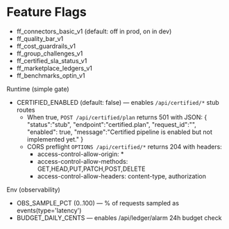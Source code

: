 # Feature Flags
- ff_connectors_basic_v1 (default: off in prod, on in dev)
- ff_quality_bar_v1
- ff_cost_guardrails_v1
- ff_group_challenges_v1
- ff_certified_sla_status_v1
- ff_marketplace_ledgers_v1
- ff_benchmarks_optin_v1
 
Runtime (simple gate)
- CERTIFIED_ENABLED (default: false) — enables `/api/certified/*` stub routes
  - When true, `POST /api/certified/plan` returns 501 with JSON:
    {
      "status":"stub",
      "endpoint":"certified.plan",
      "request_id":"<uuid-v4>",
      "enabled": true,
      "message":"Certified pipeline is enabled but not implemented yet."
    }
  - CORS preflight `OPTIONS /api/certified/*` returns 204 with headers:
    - access-control-allow-origin: *
    - access-control-allow-methods: GET,HEAD,PUT,PATCH,POST,DELETE
    - access-control-allow-headers: content-type, authorization
 
Env (observability)
- OBS_SAMPLE_PCT (0..100) — % of requests sampled as events(type='latency')
- BUDGET_DAILY_CENTS — enables /api/ledger/alarm 24h budget check